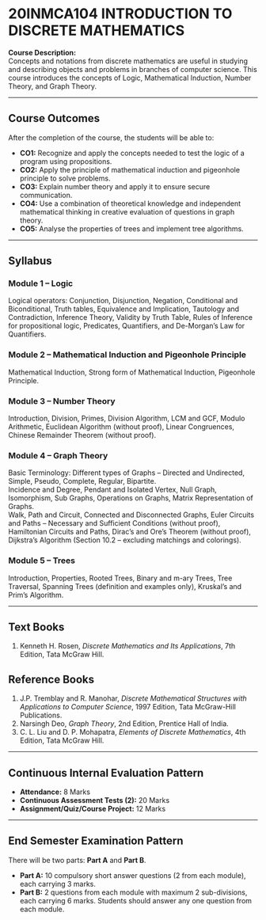 # 20INMCA104 INTRODUCTION TO DISCRETE MATHEMATICS

**Course Description:**  
Concepts and notations from discrete mathematics are useful in studying and describing objects and problems in branches of computer science. This course introduces the concepts of Logic, Mathematical Induction, Number Theory, and Graph Theory.

---

## Course Outcomes

After the completion of the course, the students will be able to:

- **CO1:** Recognize and apply the concepts needed to test the logic of a program using propositions.  
- **CO2:** Apply the principle of mathematical induction and pigeonhole principle to solve problems.  
- **CO3:** Explain number theory and apply it to ensure secure communication.  
- **CO4:** Use a combination of theoretical knowledge and independent mathematical thinking in creative evaluation of questions in graph theory.  
- **CO5:** Analyse the properties of trees and implement tree algorithms.

---

## Syllabus

### Module 1 – Logic
Logical operators: Conjunction, Disjunction, Negation, Conditional and Biconditional, Truth tables, Equivalence and Implication, Tautology and Contradiction, Inference Theory, Validity by Truth Table, Rules of Inference for propositional logic, Predicates, Quantifiers, and De-Morgan’s Law for Quantifiers.

### Module 2 – Mathematical Induction and Pigeonhole Principle
Mathematical Induction, Strong form of Mathematical Induction, Pigeonhole Principle.

### Module 3 – Number Theory
Introduction, Division, Primes, Division Algorithm, LCM and GCF, Modulo Arithmetic, Euclidean Algorithm (without proof), Linear Congruences, Chinese Remainder Theorem (without proof).

### Module 4 – Graph Theory
Basic Terminology: Different types of Graphs – Directed and Undirected, Simple, Pseudo, Complete, Regular, Bipartite.  
Incidence and Degree, Pendant and Isolated Vertex, Null Graph, Isomorphism, Sub Graphs, Operations on Graphs, Matrix Representation of Graphs.  
Walk, Path and Circuit, Connected and Disconnected Graphs, Euler Circuits and Paths – Necessary and Sufficient Conditions (without proof), Hamiltonian Circuits and Paths, Dirac’s and Ore’s Theorem (without proof), Dijkstra’s Algorithm (Section 10.2 – excluding matchings and colorings).

### Module 5 – Trees
Introduction, Properties, Rooted Trees, Binary and m-ary Trees, Tree Traversal, Spanning Trees (definition and examples only), Kruskal’s and Prim’s Algorithm.

---

## Text Books
1. Kenneth H. Rosen, *Discrete Mathematics and Its Applications*, 7th Edition, Tata McGraw Hill.

## Reference Books
1. J.P. Tremblay and R. Manohar, *Discrete Mathematical Structures with Applications to Computer Science*, 1997 Edition, Tata McGraw-Hill Publications.  
2. Narsingh Deo, *Graph Theory*, 2nd Edition, Prentice Hall of India.  
3. C. L. Liu and D. P. Mohapatra, *Elements of Discrete Mathematics*, 4th Edition, Tata McGraw Hill.

---

## Continuous Internal Evaluation Pattern
- **Attendance:** 8 Marks  
- **Continuous Assessment Tests (2):** 20 Marks  
- **Assignment/Quiz/Course Project:** 12 Marks  

---

## End Semester Examination Pattern
There will be two parts: **Part A** and **Part B**.  
- **Part A:** 10 compulsory short answer questions (2 from each module), each carrying 3 marks.  
- **Part B:** 2 questions from each module with maximum 2 sub-divisions, each carrying 6 marks. Students should answer any one question from each module.
